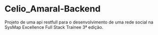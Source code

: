 # Celio_Amaral-Backend
Projeto de uma api restfull para o desenvolvimento de uma rede social na SysMap Excellence Full Stack Trainee 3ª edição.
